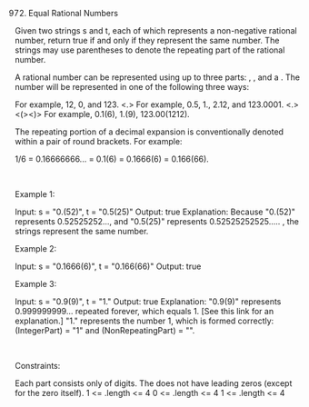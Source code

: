 972. Equal Rational Numbers

Given two strings s and t, each of which represents a non-negative rational number, return true if and only if they represent the same number. The strings may use parentheses to denote the repeating part of the rational number.

A rational number can be represented using up to three parts: <IntegerPart>, <NonRepeatingPart>, and a <RepeatingPart>. The number will be represented in one of the following three ways:

<IntegerPart>
For example, 12, 0, and 123.
<IntegerPart><.><NonRepeatingPart>
For example, 0.5, 1., 2.12, and 123.0001.
<IntegerPart><.><NonRepeatingPart><(><RepeatingPart><)>
For example, 0.1(6), 1.(9), 123.00(1212).

The repeating portion of a decimal expansion is conventionally denoted within a pair of round brackets. For example:

1/6 = 0.16666666... = 0.1(6) = 0.1666(6) = 0.166(66).

 

Example 1:

Input: s = "0.(52)", t = "0.5(25)"
Output: true
Explanation: Because "0.(52)" represents 0.52525252..., and "0.5(25)" represents 0.52525252525..... , the strings represent the same number.


Example 2:

Input: s = "0.1666(6)", t = "0.166(66)"
Output: true


Example 3:

Input: s = "0.9(9)", t = "1."
Output: true
Explanation: "0.9(9)" represents 0.999999999... repeated forever, which equals 1.  [See this link for an explanation.]
"1." represents the number 1, which is formed correctly: (IntegerPart) = "1" and (NonRepeatingPart) = "".


 

Constraints:

Each part consists only of digits.
The <IntegerPart> does not have leading zeros (except for the zero itself).
1 <= <IntegerPart>.length <= 4
0 <= <NonRepeatingPart>.length <= 4
1 <= <RepeatingPart>.length <= 4